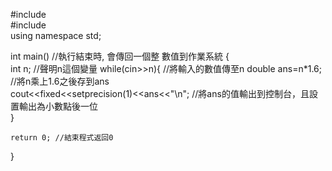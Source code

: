 #include<iostream>  
#include <iomanip>  
using namespace std;  
   
int main() //執行結束時, 會傳回一個整 數值到作業系統 
{  
    int n; //聲明n這個變量 
    while(cin>>n){  //將輸入的數值傳至n
    double ans=n*1.6; //將n乘上1.6之後存到ans   
    cout<<fixed<<setprecision(1)<<ans<<"\n"; //將ans的值輸出到控制台，且設置輸出為小數點後一位  
    }  
       
    return 0; //結束程式返回0     
}  

